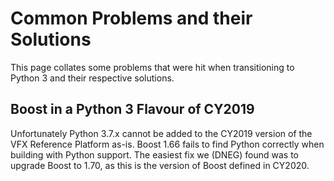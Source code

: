 # Common Problems and their Solutions

This page collates some problems that were hit when transitioning to Python 3
and their respective solutions.

## Boost in a Python 3 Flavour of CY2019

Unfortunately Python 3.7.x cannot be added to the CY2019 version
of the VFX Reference Platform as-is.
Boost 1.66 fails to find Python correctly when building with Python support.
The easiest fix we (DNEG) found was to upgrade Boost to 1.70,
as this is the version of Boost defined in CY2020.
